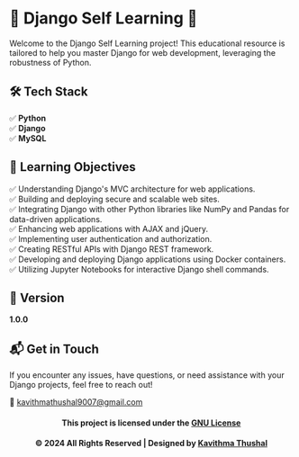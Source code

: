 # 🌟 Django Self Learning 🌟

Welcome to the Django Self Learning project! This educational resource is tailored to help you master Django for web
development, leveraging the robustness of Python.

## 🛠️ Tech Stack

✅ **Python**<br/>
✅ **Django**<br/>
✅ **MySQL**<br/>

## 🚀 Learning Objectives

✅ Understanding Django's MVC architecture for web applications.<br/>
✅ Building and deploying secure and scalable web sites.<br/>
✅ Integrating Django with other Python libraries like NumPy and Pandas for data-driven applications.<br/>
✅ Enhancing web applications with AJAX and jQuery.<br/>
✅ Implementing user authentication and authorization.<br/>
✅ Creating RESTful APIs with Django REST framework.<br/>
✅ Developing and deploying Django applications using Docker containers.<br/>
✅ Utilizing Jupyter Notebooks for interactive Django shell commands.<br/>

## 📝 Version

**1.0.0**

## 📬 Get in Touch

If you encounter any issues, have questions, or need assistance with your Django projects, feel free to reach out!

📧 [kavithmathushal9007@gmail.com](mailto:kavithmathushal9007@gmail.com)

<div align="center">

#### This project is licensed under the [GNU License](LICENSE)

#### © 2024 All Rights Reserved | Designed by [Kavithma Thushal](https://github.com/Kavithma-Thushal)

</div>